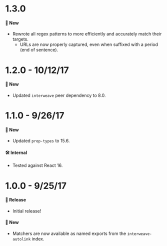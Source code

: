 # 1.3.0
#### 🚀 New
* Rewrote all regex patterns to more efficiently and accurately match their targets.
  * URLs are now properly captured, even when suffixed with a period (end of sentence).

# 1.2.0 - 10/12/17
#### 🚀 New
* Updated `interweave` peer dependency to 8.0.

# 1.1.0 - 9/26/17
#### 🚀 New
* Updated `prop-types` to 15.6.

#### 🛠 Internal
* Tested against React 16.

# 1.0.0 - 9/25/17
#### 🎉 Release
* Initial release!

#### 🚀 New
* Matchers are now available as named exports from the `interweave-autolink` index.
